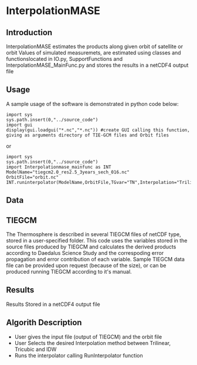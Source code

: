 # InterpolationMASE
## Introduction
InterpolationMASE estimates the products along given orbit of satellite or orbit
Values of simulated measuremets, are estimated using classes and functionslocated in IO.py, SupportFunctions and InterpolationMASE_MainFunc.py and stores the results in a netCDF4 output file

## Usage
A sample usage of the software is demonstrated in python code below:
```
import sys
sys.path.insert(0,"../source_code")
import gui
display(gui.loadgui("*.nc","*.nc")) #create GUI calling this function, giving as arguments directory of TIE-GCM files and Orbit files

```

or
```
import sys
sys.path.insert(0,"../source_code")
import Interpolationmase_mainfunc as INT
ModelName="tiegcm2.0_res2.5_3years_sech_016.nc"
OrbitFile="orbit.nc"
INT.runinterpolator(ModelName,OrbitFile,TGvar="TN",Interpolation="Trilinear",Save=True,outfileName="InterResults.nc")

```

## Data

## TIEGCM
The Thermosphere is described in several TIEGCM files of netCDF type, stored in a user-specified folder.
This code uses the variables stored in the source files produced by TIEGCM and calculates the derived products according to Daedalus Science Study and the correspoding error propagation and error contribution of each variable.
Sample TIEGCM data file can be provided upon request (because of the size), or can be produced running TIEGCM according to it's manual.

## Results
Results Stored in a netCDF4 output file

## Algorith Description
- User gives the input file (output of TIEGCM) and the orbit file
- User Selects the desired Interpolation method between Trilinear, Tricubic and IDW
- Runs the interpolator calling RunInterpolator function
